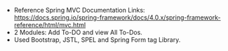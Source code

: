 - Reference Spring MVC Documentation Links: https://docs.spring.io/spring-framework/docs/4.0.x/spring-framework-reference/html/mvc.html
- 2 Modules: Add To-DO and view All To-Dos.
- Used Bootstrap, JSTL, SPEL and Spring Form tag Library.
